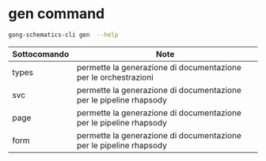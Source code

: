 # gen command

```sh
gong-schematics-cli gen  --help
```

| Sottocomando | Note                                                               |
|--------------|--------------------------------------------------------------------|
| types        | permette la generazione di documentazione per le orchestrazioni    |
| svc          | permette la generazione di documentazione per le pipeline rhapsody |
| page         | permette la generazione di documentazione per le pipeline rhapsody |
| form         | permette la generazione di documentazione per le pipeline rhapsody |


